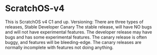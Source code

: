 # ScratchOS-v4
This is ScratchOS v4 C1 and up.
Versioning:
There are three types of releases,
Stable
Developer
Canary
The stable release, will have NO bugs and will not have experimental features. The developer release may have bugs and has some experimental features. The canary release is often buggy, and features will be bleeding-edge. The canary releases are normally incomplete with features not doing anything.
